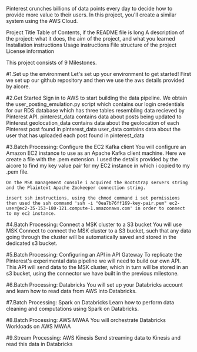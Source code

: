 Pinterest crunches billions of data points every day to decide how to provide more value to their users. In this project, you'll create a similar system using the AWS Cloud.


Project Title
Table of Contents, if the README file is long
A description of the project: what it does, the aim of the project, and what you learned
Installation instructions
Usage instructions
File structure of the project
License information


This project consists of 9 Milestones.

#1.Set up the environment
Let's set up your environment to get started!
    First we set up our github repository and then we use the aws details provided by aicore.


#2.Get Started
Sign in to AWS to start building the data pipeline.
    We obtain the user_posting_emulation.py script which contains our login credentials for our RDS database which has three tables resembling data recieved by Pinterest API.
        pinterest_data contains data about posts being updated to Pinterest
        geolocation_data contains data about the geolocation of each Pinterest post found in pinterest_data
        user_data contains data about the user that has uploaded each post found in pinterest_data


#3.Batch Processing: Configure the EC2 Kafka client
You will configure an Amazon EC2 instance to use as an Apache Kafka client machine.
    Here we create a file with the .pem extension. I used the details provided by the aicore to find my key value pair for my EC2 instance in which i copied to my .pem file.

    On the MSK management console i acquired the Bootstrap servers string and the Plaintext Apache Zookeeper connection string.

    insert ssh instructions, using the chmod command i set permissions then used the ssh command 'ssh -i "0ea7b76ff169-key-pair.pem" ec2-user@ec2-35-153-180-121.compute-1.amazonaws.com' in order to connect to my ec2 instance.



#4.Batch Processing: Connect a MSK cluster to a S3 bucket
You will use MSK Connect to connect the MSK cluster to a S3 bucket, such that any data going through the cluster will be automatically saved and stored in the dedicated s3 bucket.


#5.Batch Processing: Configuring an API in API Gateway
To replicate the Pinterest's experimental data pipeline we will need to build our own API. This API will send data to the MSK cluster, which in turn will be stored in an s3 bucket, using the connector we have built in the previous milestone.


#6.Batch Processing: Databricks
You will set up your Databricks account and learn how to read data from AWS into Databricks.


#7.Batch Processing: Spark on Databricks
Learn how to perform data cleaning and computations using Spark on Databricks.


#8.Batch Processing: AWS MWAA
You will orchestrate Databricks Workloads on AWS MWAA


#9.Stream Processing: AWS Kinesis
Send streaming data to Kinesis and read this data in Databricks
